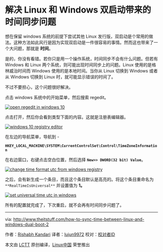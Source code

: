 解决 Linux 和 Windows 双启动带来的时间同步问题
======
想在保留 windows 系统的前提下尝试其他 Linux 发行版，双启动是个常用的做法。这种方法如此风行是因为实现双启动是一件很容易的事情。然而这也带来了一个大问题，那就是 **时间**。

是的，你没有看错。若你只是用一个操作系统，时间同步不会有什么问题。但若有 Windows 和 Linux 两个系统，则可能出现时间同步上的问题。Linux 使用的是格林威治时间而 Windows 使用的是本地时间。当你从 Linux 切换到 Windows 或者从 Windows 切换到 Linux 时，就可能显示错误的时间了。

不过不要担心，这个问题很好解决。

点击 windows 系统中的开始菜单，然后搜索 regedit。

[![open regedit in windows 10][1]][1]

点击打开，然后你会看到类型下面的内容。这就是注册表编辑器。

[![windows 10 registry editor][2]][2]

在左边的导航菜单，导航到 -

 **`HKEY_LOCAL_MACHINE\SYSTEM\CurrentControlSet\Control\TimeZoneInformation`**

在右边窗口，右键点击空白位置，然后选择 **`New>> DWORD(32 bit) Value`**。

[![change time format utc from windows registry][3]][3]

之后，会有新生成一个条目，而且这个条目默认是高亮的。将这个条目重命名为 `**RealTimeIsUniversal**` 并设置值为 **1。**

[![set universal time utc in windows][4]][4]

所有的配置就完成了，下次重启，就不会再有时间同步问题了。

--------------------------------------------------------------------------------

via: http://www.theitstuff.com/how-to-sync-time-between-linux-and-windows-dual-boot-2

作者：[Rishabh Kandari][a]
译者：[lujun9972](https://github.com/lujun9972)
校对：[校对者ID](https://github.com/校对者ID)

本文由 [LCTT](https://github.com/LCTT/TranslateProject) 原创编译，[Linux中国](https://linux.cn/) 荣誉推出

[a]:http://www.theitstuff.com
[1]:http://www.theitstuff.com/wp-content/uploads/2017/12/syncdualbootime1-e1512732558530.jpg
[2]:http://www.theitstuff.com/wp-content/uploads/2017/12/syncdualbootime2.jpg
[3]:http://www.theitstuff.com/wp-content/uploads/2017/12/syncdualbootime3.jpg
[4]:http://www.theitstuff.com/wp-content/uploads/2017/12/syncdualbootime4.jpg
